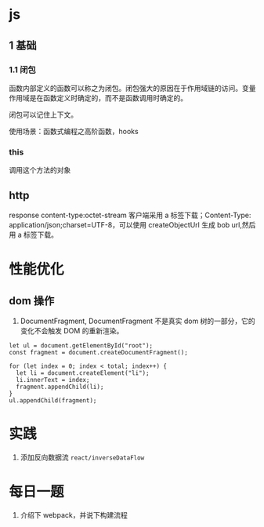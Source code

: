 # js

## 1 基础

### 1.1 闭包

函数内部定义的函数可以称之为闭包。闭包强大的原因在于作用域链的访问。变量作用域是在函数定义时确定的，而不是函数调用时确定的。

闭包可以记住上下文。

使用场景：函数式编程之高阶函数，hooks

### this

调用这个方法的对象

## http

response content-type:octet-stream 客户端采用 a 标签下载；Content-Type: application/json;charset=UTF-8，可以使用 createObjectUrl 生成 bob url,然后用 a 标签下载。

# 性能优化

## dom 操作

1. DocumentFragment, DocumentFragment 不是真实 dom 树的一部分，它的变化不会触发 DOM 的重新渲染。

```
let ul = document.getElementById("root");
const fragment = document.createDocumentFragment();

for (let index = 0; index < total; index++) {
  let li = document.createElement("li");
  li.innerText = index;
  fragment.appendChild(li);
}
ul.appendChild(fragment);
```

# 实践

1. 添加反向数据流 `react/inverseDataFlow`

# 每日一题

1. 介绍下 webpack，并说下构建流程
